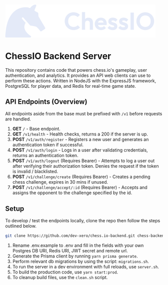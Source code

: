 <img src="./.github/assets/monochrome.svg" width="480px" />

# ChessIO Backend Server

This repository contains code that powers chess.io's gameplay, user authentication, and analytics. It provides an API web clients can use to perform these actions. Written in NodeJS with the ExpressJS framework, PostgreSQL for player data, and Redis for real-time game state.

## API Endpoints (Overview)

All endpoints aside from the base must be prefixed with `/v1` before requests are handled.

1. **GET** `/` - Base endpoint.
2. **GET** `/v1/health` - Health checks, returns a 200 if the server is up.
3. **POST** `/v1/auth/register` - Registers a new user and generates an authentication token if successful.
4. **POST** `/v1/auth/login` - Logs in a user after validating credentials, returns an authentication token.
5. **POST** `/v1/auth/logout` (Requires Bearer) - Attempts to log a user out after verifying their authorization token. Denies the request if the token is invalid / blacklisted.
6. **POST** `/v1/challenge/create` (Requires Bearer) - Creates a pending chess challenge, expires in 30 mins if unused.
7. **POST** `/v1/challenge/accept/:id` (Requires Bearer) - Accepts and assigns the opponent to the challenge specified by the id.

## Setup

To develop / test the endpoints locally, clone the repo then follow the steps outlined below.

```sh
git clone https://github.com/dev-xero/chess.io-backend.git chess-backend
```

1. Rename .env.example to .env and fill in the fields with your own Postgres DB URI, Redis URI, JWT secret and remote url.
2. Generate the Prisma client by running `yarn prisma generate`.
3. Perform relevant db migrations by using the script: `migrations.sh`.
4. To run the server in a dev environment with full reloads, use `server.sh`.
5. To build the production code, use `yarn start:prod`.
6. To cleanup build files, use the `clean.sh` script.
